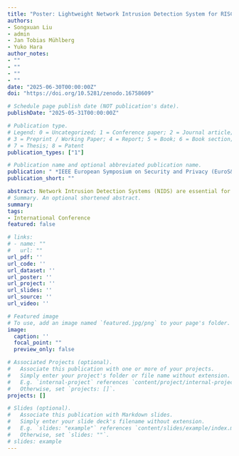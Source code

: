 ```yaml
---
title: "Poster: Lightweight Network Intrusion Detection System for RISC-V Based Edge Devices"
authors:
- Songxuan Liu
- admin
- Jan Tobias Mühlberg
- Yuko Hara
author_notes:
- ""
- ""
- ""
- ""
date: "2025-06-30T00:00:00Z"
doi: "https://doi.org/10.5281/zenodo.16758609"

# Schedule page publish date (NOT publication's date).
publishDate: "2025-05-31T00:00:00Z"

# Publication type.
# Legend: 0 = Uncategorized; 1 = Conference paper; 2 = Journal article;
# 3 = Preprint / Working Paper; 4 = Report; 5 = Book; 6 = Book section;
# 7 = Thesis; 8 = Patent
publication_types: ["1"]

# Publication name and optional abbreviated publication name.
publication: " *IEEE European Symposium on Security and Privacy (EuroS&P)*, Venice, Italy, Jun. 2025"
publication_short: ""

abstract: Network Intrusion Detection Systems (NIDS) are essential for protecting cloud, fog, and edge computing from cyberattacks. With the rapid proliferation of edge devices in the Internet of Things (IoT) ecosystem and their important role in data processing and computing, these devices have become a major target for cyberattacks. Although most of anomaly-based NIDS built with machine learning have shown promise in detecting malicious network traffic, deploying these NIDS models on edge devices remains challenging, mainly because of the limited computational and memory resources of edge devices, their susceptibility to tampering of model parameters, related scalability issues of large NIDS models, and high false-positive rates. To address these challenges, we propose lightweight NIDS that is protected in a multi-enclave Trusted Execution Environment (TEE) architecture. We use neural network unstructured pruning techniques to reduce NIDS model size, and leverage the Keystone Enclave's multi-enclave  TEE architecture to enhance the security and scalability of NIDS. We evaluate the proposed NIDS using the CICIDS 2018 and NSL-KDD datasets and report a 75% reduction for our model's memory usage without significant impact on detection accuracy.
# Summary. An optional shortened abstract.
summary: 
tags:
- International Conference
featured: false

# links:
# - name: ""
#   url: ""
url_pdf: ''
url_code: ''
url_dataset: ''
url_poster: ''
url_project: ''
url_slides: ''
url_source: ''
url_video: ''

# Featured image
# To use, add an image named `featured.jpg/png` to your page's folder. 
image:
  caption: ''
  focal_point: ""
  preview_only: false

# Associated Projects (optional).
#   Associate this publication with one or more of your projects.
#   Simply enter your project's folder or file name without extension.
#   E.g. `internal-project` references `content/project/internal-project/index.md`.
#   Otherwise, set `projects: []`.
projects: []

# Slides (optional).
#   Associate this publication with Markdown slides.
#   Simply enter your slide deck's filename without extension.
#   E.g. `slides: "example"` references `content/slides/example/index.md`.
#   Otherwise, set `slides: ""`.
# slides: example
---
```



